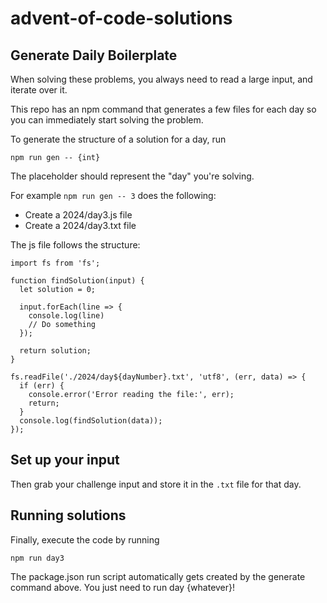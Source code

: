 # advent-of-code-solutions

## Generate Daily Boilerplate

When solving these problems, you always need to read a large input, and iterate over it. 

This repo has an npm command that generates a few files for each day so you can immediately start solving the problem.

To generate the structure of a solution for a day, run
```
npm run gen -- {int}
```
The placeholder should represent the "day" you're solving. 

For example `npm run gen -- 3` does the following:
- Create a 2024/day3.js file
- Create a 2024/day3.txt file

The js file follows the structure:

```
import fs from 'fs';

function findSolution(input) {
  let solution = 0;

  input.forEach(line => {
    console.log(line)
    // Do something
  });

  return solution;
}

fs.readFile('./2024/day${dayNumber}.txt', 'utf8', (err, data) => {
  if (err) {
    console.error('Error reading the file:', err);
    return;
  }
  console.log(findSolution(data));
});
```

## Set up your input

Then grab your challenge input and store it in the `.txt` file for that day.

## Running solutions

Finally, execute the code by running

```
npm run day3
```

The package.json run script automatically gets created by the generate command above. You just need to run day {whatever}!
